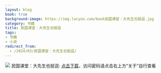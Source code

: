 ```yaml
---
layout: blog
book: true
background-image: https://img.locyoo.com/book民国课堂：大先生也挺逗.jpg
category: 书籍
title: 民国课堂：大先生也挺逗
tags:
- 书籍
- 小说
redirect_from:
  - /2024/03/民国课堂：大先生也挺逗/
---
```

![](https://img.locyoo.com/book民国课堂：大先生也挺逗.jpg)
民国课堂：大先生也挺逗: <a name = "ref1" href="https://url18.ctfile.com/f/50983618-1439916127-50073c?p=3619">点击下载</a>，访问密码请点击右上方“关于”自行查看